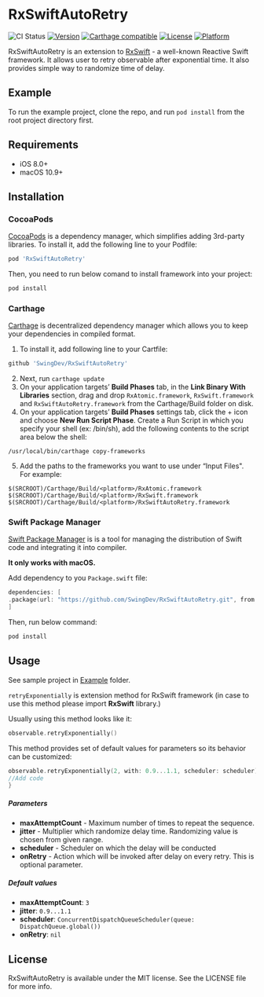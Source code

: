 # RxSwiftAutoRetry

![CI Status](https://app.bitrise.io/app/ed98584975d8f98a/status.svg?token=a_tPFWvR2HKJmI3Gv-Ew0Q)
[![Version](https://img.shields.io/cocoapods/v/RxSwiftAutoRetry.svg?style=flat)](https://cocoapods.org/pods/RxSwiftAutoRetry)
[![Carthage compatible](https://img.shields.io/badge/Carthage-compatible-4BC51D.svg?style=flat)](https://github.com/Carthage/Carthage)
[![License](https://img.shields.io/cocoapods/l/RxSwiftAutoRetry.svg?style=flat)](https://cocoapods.org/pods/RxSwiftAutoRetry)
[![Platform](https://img.shields.io/cocoapods/p/RxSwiftAutoRetry.svg?style=flat)](https://cocoapods.org/pods/RxSwiftAutoRetry)

RxSwiftAutoRetry is an extension to [RxSwift](https://github.com/ReactiveX/RxSwift) - a well-known Reactive Swift framework.
It allows user to retry observable after exponential time. It also provides simple way to randomize time of delay.

## Example

To run the example project, clone the repo, and run `pod install` from the root project directory first.

## Requirements
* iOS 8.0+
* macOS 10.9+
## Installation
### CocoaPods
[CocoaPods](https://cocoapods.org)  is a dependency manager, which simplifies adding 3rd-party libraries. To install it, add the following line to your Podfile:

```ruby
pod 'RxSwiftAutoRetry'
```
Then, you need to run below comand to install framework into your project:
```ruby
pod install
```
### Carthage
[Carthage](https://github.com/Carthage/Carthage) is decentralized dependency manager which allows you to keep your dependencies in compiled format. 
1. To install it, add following line to your Cartfile:
```ruby
github 'SwingDev/RxSwiftAutoRetry'
```
2. Next, run `carthage update`
3. On your application targets’ **Build Phases** tab, in the **Link Binary With Libraries** section, drag and drop `RxAtomic.framework`, `RxSwift.framework` and `RxSwiftAutoRetry.framework` from the Carthage/Build folder on disk.
4. On your application targets’ **Build Phases** settings tab, click the + icon and choose **New Run Script Phase**. Create a Run Script in which you specify your shell (ex: /bin/sh), add the following contents to the script area below the shell:
```
/usr/local/bin/carthage copy-frameworks
```
5. Add the paths to the frameworks you want to use under “Input Files". For example:
```
$(SRCROOT)/Carthage/Build/<platform>/RxAtomic.framework
$(SRCROOT)/Carthage/Build/<platform>/RxSwift.framework
$(SRCROOT)/Carthage/Build/<platform>/RxSwiftAutoRetry.framework
```
### Swift Package Manager
[Swift Package Manager](https://swift.org/package-manager/) is is a tool for managing the distribution of Swift code and integrating it into compiler.

**It only works with macOS.**

Add dependency to you `Package.swift` file:
``` swift
dependencies: [
.package(url: "https://github.com/SwingDev/RxSwiftAutoRetry.git", from: "0.9"))
]
```
Then, run below command:
```ruby
pod install
```
## Usage
See sample project in [Example](ExampleApp/) folder.

`retryExponentially` is extension method for RxSwift framework (in case to use this method please import **RxSwift** library.)

Usually using this method looks like it:
```Swift
observable.retryExponentially()
```
This method provides set of default values for parameters so its behavior can be customized:
```Swift
observable.retryExponentially(2, with: 0.9...1.1, scheduler: scheduler) { error in
//Add code
}
```

##### Parameters
* **maxAttemptCount** - Maximum number of times to repeat the sequence.
* **jitter** - Multiplier which randomize delay time. Randomizing value is chosen from given range.
* **scheduler** - Scheduler on which the delay will be conducted
* **onRetry** - Action which will be invoked after delay on every retry. This is optional parameter.

##### Default values
* **maxAttemptCount**:  `3`
* **jitter**: `0.9...1.1`
* **scheduler**: `ConcurrentDispatchQueueScheduler(queue: DispatchQueue.global())`
* **onRetry**: `nil`
## License

RxSwiftAutoRetry is available under the MIT license. See the LICENSE file for more info.
